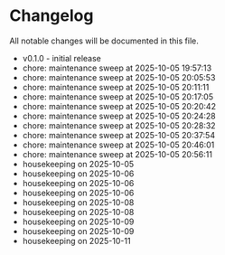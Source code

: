 ﻿# Changelog
All notable changes will be documented in this file.
- v0.1.0 - initial release
- chore: maintenance sweep at 2025-10-05 19:57:13
- chore: maintenance sweep at 2025-10-05 20:05:53
- chore: maintenance sweep at 2025-10-05 20:11:11
- chore: maintenance sweep at 2025-10-05 20:17:05
- chore: maintenance sweep at 2025-10-05 20:20:42
- chore: maintenance sweep at 2025-10-05 20:24:28
- chore: maintenance sweep at 2025-10-05 20:28:32
- chore: maintenance sweep at 2025-10-05 20:37:54
- chore: maintenance sweep at 2025-10-05 20:46:01
- chore: maintenance sweep at 2025-10-05 20:56:11
- housekeeping on 2025-10-05
- housekeeping on 2025-10-06
- housekeeping on 2025-10-06
- housekeeping on 2025-10-06
- housekeeping on 2025-10-08
- housekeeping on 2025-10-08
- housekeeping on 2025-10-09
- housekeeping on 2025-10-09
- housekeeping on 2025-10-11
